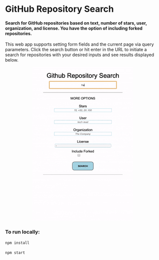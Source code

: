# GitHub Repository Search

#### Search for GitHub repositories based on text, number of stars, user, organization, and license. You have the option of including forked repositories.

This web app supports setting form fields and the current page via query parameters. Click the search button or hit enter in the URL to initiate a search for repositories with your desired inputs and see results displayed below.

<p align="center">
  <img  src="src/assets/screen-recording.gif" height="500">
</p>

### To run locally:
```
npm install

npm start
```
